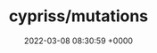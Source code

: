 ---
title: "cypriss/mutations"
link: "https://github.com/cypriss/mutations"
date: "2022-03-08 08:30:59 +0000"
description: "Compose your business logic into commands that sanitize and validate input."
category: "github"
---